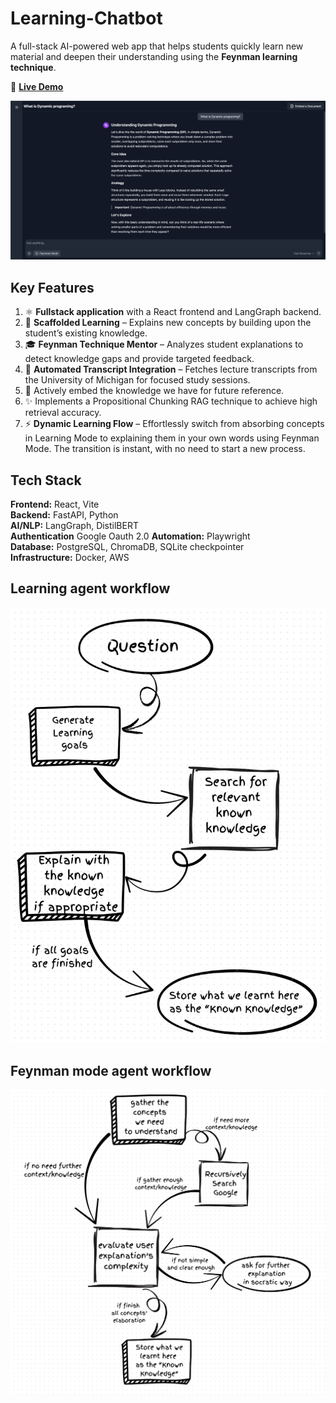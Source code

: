 # Learning-Chatbot

A full-stack AI-powered web app that helps students quickly learn new material and deepen their understanding using the **Feynman learning technique**.

🚀 **[Live Demo](https://quicklylearning.com/)**

![App demo](demo.png)

## Key Features
1. ⚛️ **Fullstack application** with a React frontend and LangGraph backend.
2. 🧱 **Scaffolded Learning** – Explains new concepts by building upon the student’s existing knowledge.
3. 🎓 **Feynman Technique Mentor** – Analyzes student explanations to detect knowledge gaps and provide targeted feedback.
4. 📄 **Automated Transcript Integration** – Fetches lecture transcripts from the University of Michigan for focused study sessions.
5. 🧠 Actively embed the knowledge we have for future reference.
6. ✨ Implements a Propositional Chunking RAG technique to achieve high retrieval accuracy.
7. ⚡ **Dynamic Learning Flow** – Effortlessly switch from absorbing concepts in Learning Mode to explaining them in your own words using Feynman Mode. The transition is instant, with no need to start a new process.


## Tech Stack
**Frontend:** React, Vite  
**Backend:** FastAPI, Python  
**AI/NLP:** LangGraph, DistilBERT  
**Authentication** Google Oauth 2.0 
**Automation:** Playwright  
**Database:** PostgreSQL, ChromaDB, SQLite checkpointer  
**Infrastructure:** Docker, AWS


## Learning agent workflow

![Agent workflow](agent_workflow.png)

## Feynman mode agent workflow

![Feynman mode agent workflow](feynman_mode_agent.png)
